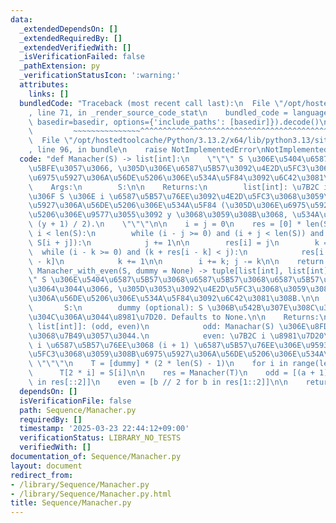 ```yaml
---
data:
  _extendedDependsOn: []
  _extendedRequiredBy: []
  _extendedVerifiedWith: []
  _isVerificationFailed: false
  _pathExtension: py
  _verificationStatusIcon: ':warning:'
  attributes:
    links: []
  bundledCode: "Traceback (most recent call last):\n  File \"/opt/hostedtoolcache/Python/3.13.2/x64/lib/python3.13/site-packages/onlinejudge_verify/documentation/build.py\"\
    , line 71, in _render_source_code_stat\n    bundled_code = language.bundle(stat.path,\
    \ basedir=basedir, options={'include_paths': [basedir]}).decode()\n          \
    \         ~~~~~~~~~~~~~~~^^^^^^^^^^^^^^^^^^^^^^^^^^^^^^^^^^^^^^^^^^^^^^^^^^^^^^^^^^^^^^^^^^\n\
    \  File \"/opt/hostedtoolcache/Python/3.13.2/x64/lib/python3.13/site-packages/onlinejudge_verify/languages/python.py\"\
    , line 96, in bundle\n    raise NotImplementedError\nNotImplementedError\n"
  code: "def Manacher(S) -> list[int]:\n    \"\"\" S \u306E\u5404\u6587\u5B57\u306B\
    \u5BFE\u3057\u3066, \u305D\u306E\u6587\u5B57\u3092\u4E2D\u5FC3\u3068\u3059\u308B\
    \u6975\u5927\u306A\u56DE\u5206\u306E\u534A\u5F84\u3092\u6C42\u3081\u308B.\n\n\
    \    Args:\n        S:\n\n    Returns:\n        list[int]: \u7B2C i \u8981\u7D20\
    \u306F S \u306E i \u6587\u5B57\u76EE\u3092\u4E2D\u5FC3\u3068\u3059\u308B\u6975\
    \u5927\u306A\u56DE\u5206\u306E\u534A\u5F84 (\u305D\u306E\u6975\u5927\u306A\u56DE\
    \u5206\u306E\u9577\u3055\u3092 y \u3068\u3059\u308B\u3068, \u534A\u5F84\u306F\
    \ (y + 1) / 2).\n    \"\"\"\n\n    i = j = 0\n    res = [0] * len(S)\n    while\
    \ i < len(S):\n        while (i - j >= 0) and (i + j < len(S)) and (S[i - j] ==\
    \ S[i + j]):\n            j += 1\n\n        res[i] = j\n        k = 1\n      \
    \  while (i - k >= 0) and (k + res[i - k] < j):\n            res[i + k] = res[i\
    \ - k]\n            k += 1\n\n        i += k; j -= k\n\n    return res\n\ndef\
    \ Manacher_with_even(S, dummy = None) -> tuple[list[int], list[int]]:\n    \"\"\
    \" S \u306E\u5404\u6587\u5B57\u3068\u6587\u5B57\u3068\u6587\u5B57\u306E\u9593\u306B\
    \u3064\u3044\u3066, \u305D\u3053\u3092\u4E2D\u5FC3\u3068\u3059\u308B\u6975\u5927\
    \u306A\u56DE\u5206\u306E\u534A\u5F84\u3092\u6C42\u3081\u308B.\n\n    Args:\n \
    \       S:\n        dummy (optional): S \u306B\u542B\u307E\u308C\u308B\u3053\u3068\
    \u304C\u306A\u3044\u8981\u7D20. Defaults to None.\n\n    Returns:\n        tuple[list[int],\
    \ list[int]]: (odd, even)\n            odd: Manachar(S) \u306E\u8FD4\u308A\u5024\
    \u3068\u7B49\u3057\u3044.\n            even: \u7B2C i \u8981\u7D20\u306F S \u306E\
    \ i \u6587\u5B57\u76EE\u3068 (i + 1) \u6587\u5B57\u76EE\u306E\u9593\u3092\u4E2D\
    \u5FC3\u3068\u3059\u308B\u6975\u5927\u306A\u56DE\u5206\u306E\u534A\u5F84\n   \
    \ \"\"\"\n    T = [dummy] * (2 * len(S) - 1)\n    for i in range(len(S)):\n  \
    \      T[2 * i] = S[i]\n\n    res = Manacher(T)\n    odd = [(a + 1) // 2 for a\
    \ in res[::2]]\n    even = [b // 2 for b in res[1::2]]\n\n    return odd, even\n"
  dependsOn: []
  isVerificationFile: false
  path: Sequence/Manacher.py
  requiredBy: []
  timestamp: '2025-03-23 22:44:12+09:00'
  verificationStatus: LIBRARY_NO_TESTS
  verifiedWith: []
documentation_of: Sequence/Manacher.py
layout: document
redirect_from:
- /library/Sequence/Manacher.py
- /library/Sequence/Manacher.py.html
title: Sequence/Manacher.py
---
```

